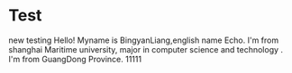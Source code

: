 # Test
new testing
Hello! Myname is BingyanLiang,english name Echo.
I'm from shanghai Maritime university, major in computer science and technology .
I'm from GuangDong Province.
11111
